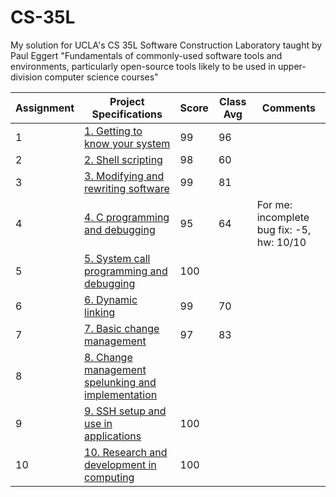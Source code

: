 # CS-35L
My solution for UCLA's CS 35L Software Construction Laboratory taught by Paul Eggert 
"Fundamentals of commonly-used software tools and environments, particularly open-source tools likely to be used in upper-division computer science courses"

| Assignment | Project Specifications | Score | Class Avg | Comments |
| --- | --- | --- | --- | --- |
| 1 | [1. Getting to know your system](http://web.cs.ucla.edu/classes/winter20/cs35L/assign/assign1.html) | 99 | 96 | |
| 2 | [2. Shell scripting](http://web.cs.ucla.edu/classes/winter20/cs35L/assign/assign2.html) | 98 | 60| |
| 3 | [3. Modifying and rewriting software](http://web.cs.ucla.edu/classes/winter20/cs35L/assign/assign3.html) | 99 | 81 | |
| 4 | [4. C programming and debugging](http://web.cs.ucla.edu/classes/winter20/cs35L/assign/assign4.html) | 95 | 64| For me: incomplete bug fix: -5, hw: 10/10 |
| 5 | [5. System call programming and debugging](http://web.cs.ucla.edu/classes/winter20/cs35L/assign/assign5.html) | 100 | | |
| 6 | [6. Dynamic linking](http://web.cs.ucla.edu/classes/winter20/cs35L/assign/assign6.html) | 99 | 70 | |
| 7 | [7. Basic change management](http://web.cs.ucla.edu/classes/winter20/cs35L/assign/assign7.html) | 97 | 83 | |
| 8 | [8. Change management spelunking and implementation](http://web.cs.ucla.edu/classes/winter20/cs35L/assign/assign8.html) | | | |
| 9 | [9. SSH setup and use in applications](http://web.cs.ucla.edu/classes/winter20/cs35L/assign/assign9.html) | 100 | | |
| 10 | [10. Research and development in computing](http://web.cs.ucla.edu/classes/winter20/cs35L/assign/assign10.html) | 100 | | |
